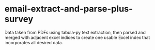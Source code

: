 # email-extract-and-parse-plus-survey
Data taken from PDFs using tabula-py text extraction, then parsed and merged with adjacent excel indices to create one usable Excel index that incorporates all desired data. 
